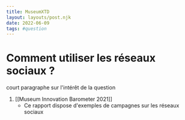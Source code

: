 ```yaml
---
title: MuseumXTD
layout: layouts/post.njk
date: 2022-06-09
tags: #question
---
```


# Comment utiliser les réseaux sociaux ?

court paragraphe sur l'intérêt de la question


1. [[Museum Innovation Barometer 2021]]
	- Ce rapport dispose d'exemples de campagnes sur les réseaux sociaux 
